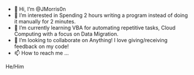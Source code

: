 - 👋 Hi, I’m @JMorris0n
- 👀 I’m interested in Spending 2 hours writing a program instead of doing it manually for 2 minutes.
- 🌱 I’m currently learning VBA for automating repetitive tasks, Cloud Computing with a focus on Data Migration.
- 💞️ I’m looking to collaborate on Anything! I love giving/receiving feedback on my code!
- 📫 How to reach me ...

He/Him
